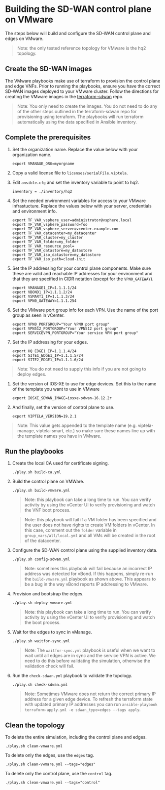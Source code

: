 # Building the SD-WAN control plane on VMware

The steps below will build and configure the SD-WAN control plane and edges on VMware.

> Note: the only tested reference topology for VMware is the hq2 topology.

## Create the SD-WAN images

The VMware playbooks make use of terraform to provision the control plane and edge VNFs.  Prior to running the playbooks, ensure you have the correct SD-WAN images deployed to your VMware cluster.  Follow the directions for creating the VMware images in the [terraform-sdwan](https://github.com/CiscoDevNet/terraform-sdwan) repo.

> Note: You only need to create the images.  You do not need to do any of the other steps outlined in the terraform-sdwan repo for provisioning using terraform.  The playbooks will run terraform automatically using the data specified in Ansible inventory.

## Complete the prerequisites

1. Set the organization name.  Replace the value below with your organization name.
    ```
    export VMANAGE_ORG=myorgname
    ```

1. Copy a valid license file to `licenses/serialFile.viptela`.

1. Edit `ansible.cfg` and set the inventory variable to point to hq2.
    ```
    inventory = ./inventory/hq2
    ```
    
1. Set the needed environment variables for access to your VMware infrastucture.  Replace the values below with your server, credentials and environment info.
    ```
    export TF_VAR_vsphere_user=administrator@vsphere.local
    export TF_VAR_vsphere_password=foo
    export TF_VAR_vsphere_server=vcenter.example.com
    export TF_VAR_datacenter=my_datacenter
    export TF_VAR_cluster=my_cluster
    export TF_VAR_folder=my_folder
    export TF_VAR_resource_pool=
    export TF_VAR_datastore=my_datastore
    export TF_VAR_iso_datastore=my_datastore
    export TF_VAR_iso_path=cloud-init
    ```

1. Set the IP addressing for your control plane components.  Make sure these are valid and reachable IP addresses for your environment and that they are specified in CIDR notation (except for the `VPN0_GATEWAY`).
    ```
    export VMANAGE1_IP=1.1.1.1/24
    export VBOND1_IP=1.1.1.2/24
    export VSMART1_IP=1.1.1.3/24
    export VPN0_GATEWAY=1.1.1.254
    ```

1. Set the VMware port group info for each VPN.  Use the name of the port group as seen in vCenter.
    ```
    export VPN0_PORTGROUP="Your VPN0 port group"
    export VPN512_PORTGROUP="Your VPN512 port group"
    export SERVICEVPN_PORTGROUP="Your service VPN port group"
    ```

1. Set the IP addressing for your edges.
    ```
    export HQ_EDGE1_IP=1.1.1.4/24
    export SITE1_EDGE1_IP=1.1.1.5/24
    export SITE2_EDGE1_IP=1.1.1.6/24
    ```
>Note: You do not need to supply this info if you are not going to deploy edges.

1. Set the version of IOS-XE to use for edge devices.  Set this to the name of the template you want to use in VMware
    ```
    export IOSXE_SDWAN_IMAGE=iosxe-sdwan-16.12.2r
    ```

1. And finally, set the version of control plane to use.
    ```
    export VIPTELA_VERSION=19.2.1
    ```

>Note: This value gets appended to the template name (e.g. viptela-manage, viptela-smart, etc.) so make sure these names line up with the template names you have in VMware.

## Run the playbooks

1. Create the local CA used for certificate signing.
    ```
    ./play.sh build-ca.yml
    ```

1. Build the control plane on VMWare.
    ```
    ./play.sh build-vmware.yml
    ```
    > Note: this playbook can take a long time to run.  You can verify activity by using the vCenter UI to verify provisioning and watch the VNF boot process.

    > Note: this playbook will fail if a VM folder has been specified and the user does not have rights to create VM folders in vCenter.  In this case, comment out the `folder` variable in `group_vars/all/local.yml` and all VMs will be created in the root of the datacenter.

1. Configure the SD-WAN control plane using the supplied inventory data.
    ```
    ./play.sh config-sdwan.yml
    ```
    > Note: sometimes this playbook will fail because an incorrect IP address was detected for vBond.  If this happens, simply re-run the `build-vmware.yml` playbook as shown above.  This appears to be a bug in the way vBond reports IP addressing to VMware.

1. Provision and bootstrap the edges.
    ```
    ./play.sh deploy-vmware.yml
    ```
    > Note: this playbook can take a long time to run.  You can verify activity by using the vCenter UI to verify provisioning and watch the boot process.

1. Wait for the edges to sync in vManage.
    ```
    ./play.sh waitfor-sync.yml
    ```
    > Note: The `waitfor-sync.yml` playbook is useful when we want to wait until all edges are in sync and the service VPN is active.  We need to do this before validating the simulation, otherwise the validation check will fail.

1. Run the `check-sdwan.yml` playbook to validate the topology.
    ```
    ./play.sh check-sdwan.yml
    ```
    > Note: Sometimes VMware does not return the correct primary IP address for a given edge device.  To refresh the terraform state with updated primary IP addresses you can run `ansible-playbook terraform-apply.yml -e sdwan_type=edges --tags apply`.
    
## Clean the topology

To delete the entire simulation, including the control plane and edges.

```
./play.sh clean-vmware.yml
```

To delete only the edges, use the `edges` tag.

```
./play.sh clean-vwmare.yml --tags="edges"
```

To delete only the control plane, use the `control` tag.

```
./play.sh clean-vmware.yml --tags="control"
```
